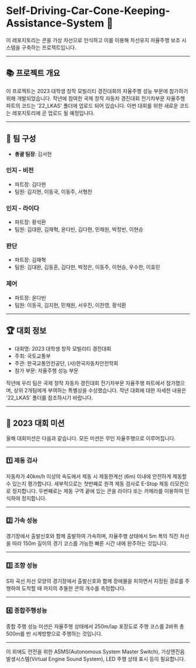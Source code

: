 # Self-Driving-Car-Cone-Keeping-Assistance-System 🚗

이 레포지토리는 콘을 가상 차선으로 인식하고 이를 이용해 차선유지 자율주행 보조 시스템을 구축하는 프로젝트입니다.

---

## 📚 프로젝트 개요

이 프로젝트는 2023 대학생 창작 모빌리티 경진대회의 자율주행 성능 부문에 참가하기 위해 개발되었습니다. 작년에 참여한 국제 창작 자동차 경진대회 전기차부문 자율주행 파트의 코드는 '22_LKAS' 폴더에 업로드 되어 있습니다. 이번 대회를 위한 새로운 코드는 레포지토리에 곧 업로드 될 예정입니다.

---

## 👥 팀 구성

- **총괄 팀장**: 김서현

### 인지 - 비전
- 파트장: 김다현
- 팀원: 김지현, 이동국, 이동주, 서형찬

### 인지 - 라이다
- 파트장: 황석환
- 팀원: 김대완, 김재혁, 윤다빈, 김다현, 민채원, 박정빈, 이현승

### 판단
- 파트장: 김재혁
- 팀원: 김대완, 김동훈, 김다현, 박정은, 이동주, 이현승, 우수한, 이효민

### 제어
- 파트장: 윤다빈
- 팀원: 이동국, 김지현, 민채원, 서우진, 이찬영, 황석환

---

## 🏆 대회 정보

- 대회명: 2023 대학생 창작 모빌리티 경진대회
- 주최: 국토교통부
- 주관: 한국교통안전공단, (사)한국자동차안전학회
- 참가 부문: 자율주행 성능 부문

작년에 우리 팀은 국제 창작 자동차 경진대회 전기차부문 자율주행 파트에서 참가했으며, 상위 2개팀에게 부여하는 특별상을 수상했습니다. 작년 대회에 대한 자세한 내용은 '22_LKAS' 폴더를 참조하시기 바랍니다.

---

## 🚀 2023 대회 미션

올해 대회미션은 다음과 같습니다. 모든 미션은 무인 자율주행으로 이루어집니다.

---

### 1️⃣ 제동 검사

자동차가 40km/h 이상의 속도에서 제동 시 제동한계선 (6m) 이내에 안전하게 제동할 수 있는지 평가합니다. 세부적으로는 첫번째로 원격 제동 검사로 E-Stop 제동 리모컨으로 정지합니다. 두번째로는 제동 구역 끝에 있는 콘을 라이다 또는 카메라를 이용하여 인식하여 정지합니다.

---

### 2️⃣ 가속 성능

경기장에서 출발신호와 함께 출발하여 가속하며, 자율주행 상태에서 5m 폭의 직진 차선을 따라 150m 길이의 경기 코스를 가능한 빠른 시간 내에 완주하는 것입니다.

---

### 3️⃣ 조향 성능

S자 곡선 차선 모양의 경기장에서 출발신호와 함께 장애물을 피하면서 지정된 경로를 주행하여 도착할 때 까지의 추돌한 콘의 개수를 측정합니다.

---

### 4️⃣ 종합주행성능

종합 주행 성능 미션은 자율주행 상태에서 250m/lap 포장도로 주행 코스를 2바퀴 총 500m를 반 시계방향으로 주행하는 것입니다.

---

이 외에도 안전을 위한 ASMS(Autonomous System Master Switch), 가상엔진음 발생시스템(Virtual Engine Sound System), LED 주행 상태 표시 등이 필요합니다.
